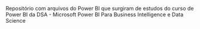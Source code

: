 Repositório com arquivos do Power BI que surgiram de estudos do curso de Power BI da DSA - Microsoft Power BI Para Business Intelligence e Data Science
